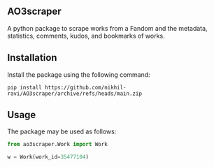 ## AO3scraper

A python package to scrape works from a Fandom and the metadata, statistics, comments, kudos, and bookmarks of works.

## Installation

Install the package using the following command:

```
pip install https://github.com/nikhil-ravi/AO3scraper/archive/refs/heads/main.zip
```

## Usage

The package may be used as follows:

```python
from ao3scraper.Work import Work

w = Work(work_id=35477104)
```
